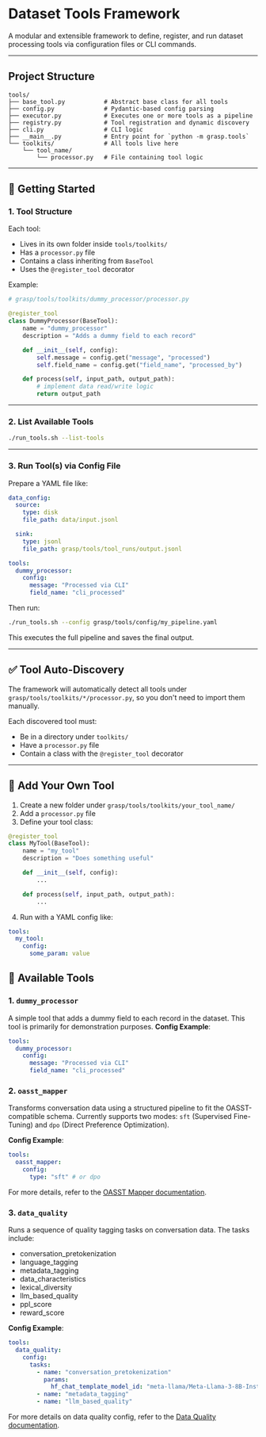 # Dataset Tools Framework

A modular and extensible framework to define, register, and run dataset processing tools via configuration files or CLI commands.

---

## Project Structure

```
tools/
├── base_tool.py           # Abstract base class for all tools
├── config.py              # Pydantic-based config parsing
├── executor.py            # Executes one or more tools as a pipeline
├── registry.py            # Tool registration and dynamic discovery
├── cli.py                 # CLI logic
├── __main__.py            # Entry point for `python -m grasp.tools`
└── toolkits/              # All tools live here
    └── tool_name/
        └── processor.py   # File containing tool logic
```

---

## 🚀 Getting Started

### 1. Tool Structure

Each tool:
- Lives in its own folder inside `tools/toolkits/`
- Has a `processor.py` file
- Contains a class inheriting from `BaseTool`
- Uses the `@register_tool` decorator

Example:

```python
# grasp/tools/toolkits/dummy_processor/processor.py

@register_tool
class DummyProcessor(BaseTool):
    name = "dummy_processor"
    description = "Adds a dummy field to each record"

    def __init__(self, config):
        self.message = config.get("message", "processed")
        self.field_name = config.get("field_name", "processed_by")

    def process(self, input_path, output_path):
        # implement data read/write logic
        return output_path
```

---

### 2. List Available Tools

```bash
./run_tools.sh --list-tools
```

---

### 3. Run Tool(s) via Config File

Prepare a YAML file like:

```yaml
data_config:
  source:
    type: disk
    file_path: data/input.jsonl

  sink:
    type: jsonl
    file_path: grasp/tools/tool_runs/output.jsonl

tools:
  dummy_processor:
    config:
      message: "Processed via CLI"
      field_name: "cli_processed"
```

Then run:

```bash
./run_tools.sh --config grasp/tools/config/my_pipeline.yaml
```

This executes the full pipeline and saves the final output.

---

## ✅ Tool Auto-Discovery

The framework will automatically detect all tools under `grasp/tools/toolkits/*/processor.py`, so you don't need to import them manually.

Each discovered tool must:
- Be in a directory under `toolkits/`
- Have a `processor.py` file
- Contain a class with the `@register_tool` decorator

---

## 🔧 Add Your Own Tool

1. Create a new folder under `grasp/tools/toolkits/your_tool_name/`
2. Add a `processor.py` file
3. Define your tool class:

```python
@register_tool
class MyTool(BaseTool):
    name = "my_tool"
    description = "Does something useful"

    def __init__(self, config):
        ...

    def process(self, input_path, output_path):
        ...
```

4. Run with a YAML config like:

```yaml
tools:
  my_tool:
    config:
      some_param: value
```

## 🧰 Available Tools

### 1. `dummy_processor`
A simple tool that adds a dummy field to each record in the dataset. This tool is primarily for demonstration purposes.
**Config Example**:
```yaml
tools:
  dummy_processor:
    config:
      message: "Processed via CLI"
      field_name: "cli_processed"
```

### 2. `oasst_mapper`
Transforms conversation data using a structured pipeline to fit the OASST-compatible schema. Currently supports two modes: `sft` (Supervised Fine-Tuning) and `dpo` (Direct Preference Optimization).

**Config Example**:
```yaml
tools:
  oasst_mapper:
    config:
      type: "sft" # or dpo
```
For more details, refer to the [OASST Mapper documentation](../../docs/concepts/data_mapper/README.md).

### 3. `data_quality`
Runs a sequence of quality tagging tasks on conversation data. The tasks include:
- conversation_pretokenization
- language_tagging
- metadata_tagging
- data_characteristics
- lexical_diversity
- llm_based_quality
- ppl_score
- reward_score

**Config Example**:
```yaml
tools:
  data_quality:
    config:
      tasks:
        - name: "conversation_pretokenization"
          params:
            hf_chat_template_model_id: "meta-llama/Meta-Llama-3-8B-Instruct"
        - name: "metadata_tagging"
        - name: "llm_based_quality"
```

For more details on data quality config, refer to the [Data Quality documentation](../../docs/concepts/data_quality/README.md).

